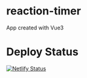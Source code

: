 # reaction-timer
App created with Vue3

# Deploy Status
[![Netlify Status](https://api.netlify.com/api/v1/badges/435c329c-f552-4d95-a3ec-9837a9ad0fa7/deploy-status)](https://app.netlify.com/sites/reactiontimerv3/deploys)